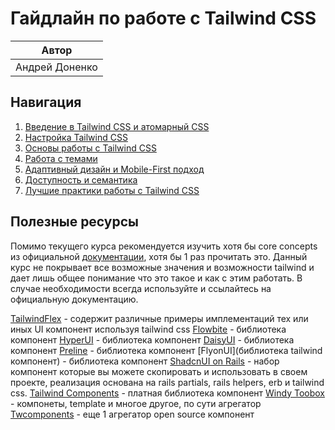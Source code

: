 # Гайдлайн по работе с Tailwind CSS

| Автор    |
|----------|
| Андрей Доненко |

## Навигация

1. [Введение в Tailwind CSS и атомарный CSS](./01_introduction.md)
2. [Настройка Tailwind CSS](./02_setup.md)
3. [Основы работы с Tailwind CSS](./03_basics.md)
4. [Работа с темами](./04_themes.md)
5. [Адаптивный дизайн и Mobile-First подход](./05_responsive.md)
6. [Доступность и семантика](./07_accessibility.md)
7. [Лучшие практики работы с Tailwind CSS](./06_best_practices.md)

## Полезные ресурсы

Помимо текущего курса рекомендуется изучить хотя бы core concepts из официальной [документации](https://tailwindcss.com/docs/styling-with-utility-classes), хотя бы 1 раз прочитать это. Данный курс не покрывает все возможные значения и возможности tailwind и дает лишь общее понимание что это такое и как с этим работать. В случае необходимости всегда используйте и ссылайтесь на официальную документацию.

[TailwindFlex](https://tailwindflex.com/) - содержит различные примеры имплементаций тех или иных UI компонент используя tailwind css
[Flowbite](https://flowbite.com/docs/getting-started/introduction/) - библиотека компонент
[HyperUI](https://www.hyperui.dev/) - библиотека компонент
[DaisyUI](https://daisyui.com/) - библиотека компонент
[Preline](https://preline.co/docs/index.html) - библиотека компонент
[FlyonUI](библиотека tailwind компонент) - библиотека компонент
[ShadcnUI on Rails](https://shadcn.rails-components.com/docs) - набор компонент которые вы можете скопировать и использовать в своем проекте, реализация основана на rails partials, rails helpers, erb и tailwind css.
[Tailwind Components](https://tailwindcss.com/plus/ui-blocks) - платная библиотека компонент
[Windy Toobox](https://windytoolbox.com/) - компонеты, template и многое другое, по сути агрегатор
[Twcomponents](https://www.creative-tim.com/twcomponents/) - еще 1 агрегатор open source компонент
